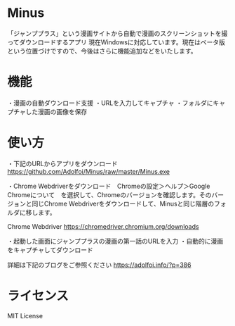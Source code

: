 # Minus
「ジャンププラス」という漫画サイトから自動で漫画のスクリーンショットを撮ってダウンロードするアプリ
現在Windowsに対応しています。現在はベータ版という位置づけですので、今後はさらに機能追加などをいたします。

# 機能
・漫画の自動ダウンロード支援
・URLを入力してキャプチャ
・フォルダにキャプチャした漫画の画像を保存

# 使い方
・下記のURLからアプリをダウンロード
https://github.com/Adolfoi/Minus/raw/master/Minus.exe

・Chrome Webdriverをダウンロード　Chromeの設定＞ヘルプ＞Google Chromeについて　を選択して、Chromeのバージョンを確認します。そのバージョンと同じChrome Webdriverをダウンロードして、Minusと同じ階層のフォルダに移します。

Chrome Webdriver
https://chromedriver.chromium.org/downloads

・起動した画面にジャンププラスの漫画の第一話のURLを入力
・自動的に漫画をキャプチャしてダウンロード

詳細は下記のブログをご参照ください
https://adolfoi.info/?p=386

# ライセンス
MIT License

